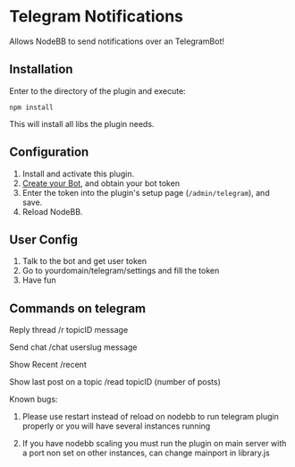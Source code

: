 # Telegram Notifications

Allows NodeBB to send notifications over an TelegramBot!

## Installation

Enter to the directory of the plugin and execute:
	
	npm install

This will install all libs the plugin needs.

## Configuration

1. Install and activate this plugin.
2. [Create your Bot](https://core.telegram.org/bots/), and obtain your bot token
3. Enter the token into the plugin's setup page (`/admin/telegram`), and save.
4. Reload NodeBB.

## User Config
1. Talk to the bot and get user token
2. Go to yourdomain/telegram/settings and fill the token
3. Have fun

## Commands on telegram
Reply thread
 /r topicID message

Send chat
 /chat userslug message
 
Show Recent
/recent

Show last post on a topic
/read topicID (number of posts)

Known bugs: 
1. Please use restart instead of reload on nodebb to run telegram plugin properly or you will have several instances running

2. If you have nodebb scaling you must run the plugin on main server with a port non set on other instances, can change mainport in library.js
